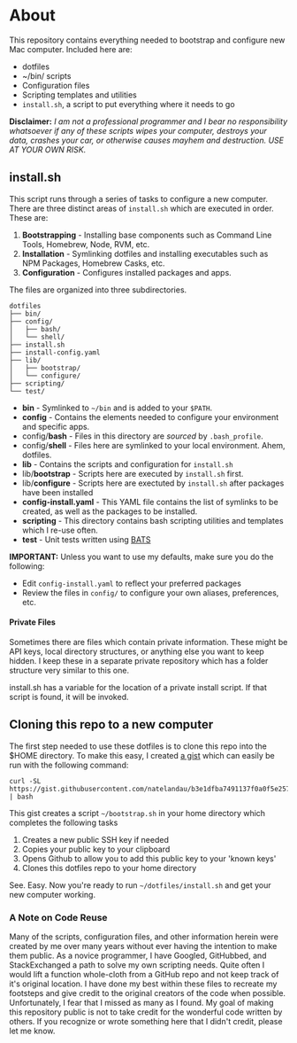 # About
This repository contains everything needed to bootstrap and configure new Mac computer. Included here are:

* dotfiles
* ~/bin/ scripts
* Configuration files
* Scripting templates and utilities
* `install.sh`, a script to put everything where it needs to go

**Disclaimer:**  *I am not a professional programmer and I bear no responsibility whatsoever if any of these scripts wipes your computer, destroys your data, crashes your car, or otherwise causes mayhem and destruction.  USE AT YOUR OWN RISK.*

## install.sh
This script runs through a series of tasks to configure a new computer. There are three distinct areas of `install.sh` which are executed in order.  These are:

1. **Bootstrapping** - Installing base components such as Command Line Tools, Homebrew, Node, RVM, etc.
2. **Installation** - Symlinking dotfiles and installing executables such as NPM Packages, Homebrew Casks, etc.
3. **Configuration** - Configures installed packages and apps.

The files are organized into three subdirectories.

```
dotfiles
├── bin/
├── config/
│   ├── bash/
│   └── shell/
├── install.sh
├── install-config.yaml
├── lib/
│   ├── bootstrap/
│   └── configure/
├── scripting/
└── test/
```

* **bin** - Symlinked to `~/bin` and is added to your `$PATH`.
* **config** - Contains the elements needed to configure your environment and specific apps.
* config/**bash** - Files in this directory are *sourced* by `.bash_profile`.
* config/**shell** - Files here are symlinked to your local environment. Ahem, dotfiles.
* **lib** - Contains the scripts and configuration for `install.sh`
* lib/**bootstrap** - Scripts here are executed by `install.sh` first.
* lib/**configure** - Scripts here are exectuted by `install.sh` after packages have been installed
* **config-install.yaml** - This YAML file contains the list of symlinks to be created, as well as the packages to be installed.
* **scripting** - This directory contains bash scripting utilities and templates which I re-use often.
* **test** - Unit tests written using [BATS](https://github.com/sstephenson/bats)

**IMPORTANT:** Unless you want to use my defaults, make sure you do the following:

* Edit `config-install.yaml` to reflect your preferred packages
* Review the files in `config/` to configure your own aliases, preferences, etc.

#### Private Files

Sometimes there are files which contain private information. These might be API keys, local directory structures, or anything else you want to keep hidden. I keep these in a separate private repository which has a folder structure very similar to this one. 

install.sh has a variable for the location of a private install script.  If that script is found, it will be invoked.

## Cloning this repo to a new computer
The first step needed to use these dotfiles is to clone this repo into the $HOME directory.  To make this easy, I created [a gist](https://gist.github.com/natelandau/b6ec165862277f3a7a4beff76da53a9c) which can easily be run with the following command:

```
curl -SL https://gist.githubusercontent.com/natelandau/b3e1dfba7491137f0a0f5e25721fffc2/raw/d98763695a0ddef1de9db2383f43149005423f20/bootstrapNewMac | bash
```

This gist creates a script `~/bootstrap.sh` in your home directory which completes the following tasks

1. Creates a new public SSH key if needed
2. Copies your public key to your clipboard
3. Opens Github to allow you to add this public key to your 'known keys'
4. Clones this dotfiles repo to your home directory

See. Easy. Now you're ready to run `~/dotfiles/install.sh` and get your new computer working.

### A Note on Code Reuse
Many of the scripts, configuration files, and other information herein were created by me over many years without ever having the intention to make them public. As a novice programmer, I have Googled, GitHubbed, and StackExchanged a path to solve my own scripting needs.  Quite often I would lift a function whole-cloth from a GitHub repo and not keep track of it's original location.  I have done my best within these files to recreate my footsteps and give credit to the original creators of the code when possible.  Unfortunately, I fear that I missed as many as I found.  My goal of making this repository public is not to take credit for the wonderful code written by others. If you recognize or wrote something here that I didn't credit, please let me know.